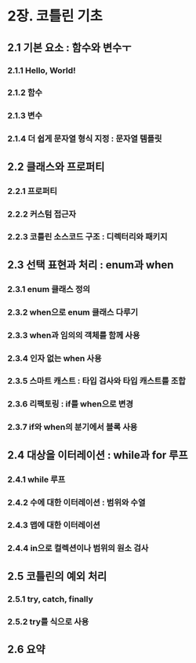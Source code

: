 # 2장. 코틀린 기초
## 2.1 기본 요소 : 함수와 변수ㅜ
### 2.1.1 Hello, World!

### 2.1.2 함수

### 2.1.3 변수

### 2.1.4 더 쉽게 문자열 형식 지정 : 문자열 템플릿


## 2.2 클래스와 프로퍼티

### 2.2.1 프로퍼티

### 2.2.2 커스텀 접근자

### 2.2.3 코틀린 소스코드 구조 : 디렉터리와 패키지

## 2.3 선택 표현과 처리 : enum과 when

### 2.3.1 enum 클래스 정의

### 2.3.2 when으로 enum 클래스 다루기

### 2.3.3 when과 임의의 객체를 함께 사용

### 2.3.4 인자 없는 when 사용

### 2.3.5 스마트 캐스트 : 타입 검사와 타입 캐스트를 조합

### 2.3.6 리팩토링 : if를 when으로 변경

### 2.3.7 if와 when의 분기에서 블록 사용


## 2.4 대상을 이터레이션 : while과 for 루프
### 2.4.1 while 루프

### 2.4.2 수에 대한 이터레이션 : 범위와 수열

### 2.4.3 맵에 대한 이터레이션

### 2.4.4 in으로 컬렉션이나 범위의 원소 검사

## 2.5 코틀린의 예외 처리
### 2.5.1 try, catch, finally

### 2.5.2 try를 식으로 사용

## 2.6 요약
